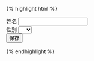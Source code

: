 {% highlight html %}
<form class="js-savePersonInfo">
  <div class="form-group">
    <label>姓名</label>
    <input class="form-control" type="text" name="name" value="" data-h5f-label="姓名" required>
  </div>
  <div class="form-group">
    <label>性别</label>
    <select name="gender" class="form-control" data-h5f-label="性别" required>
      <option value=""></option>
      <option value="1">男</option>
      <option value="0">女</option>
    </select>
  </div>
  <input type="hidden" name="user" value="">
  <button class="btn btn-primary" type="submit">保存</button>
</form>
{% endhighlight %}
